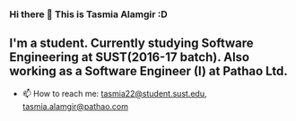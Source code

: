 ### Hi there 👋 This is Tasmia Alamgir :D 

## I'm a student. Currently studying Software Engineering at SUST(2016-17 batch). Also working as a Software Engineer (I) at Pathao Ltd.

- 📫 How to reach me: tasmia22@student.sust.edu, tasmia.alamgir@pathao.com


<!--
**tasmia2016831022/tasmia2016831022** is a ✨ _special_ ✨ repository because its `README.md` (this file) appears on your GitHub profile.

Here are some ideas to get you started:

- 🔭 I’m currently working on ...
- 🌱 I’m currently learning ...
- 👯 I’m looking to collaborate on ...
- 🤔 I’m looking for help with ...
- 💬 Ask me about ...
- 📫 How to reach me: ...
- 😄 Pronouns: ...
- ⚡ Fun fact: ...
-->


